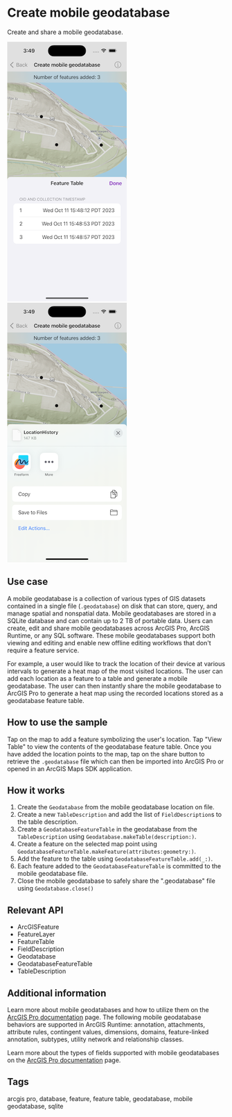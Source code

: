 # Create mobile geodatabase

Create and share a mobile geodatabase.

![Create mobile geodatabase](create-mobile-geodatabase-1.png)
![View geodatabase table](create-mobile-geodatabase-2.png)

## Use case

A mobile geodatabase is a collection of various types of GIS datasets contained in a single file (`.geodatabase`) on disk that can store, query, and manage spatial and nonspatial data. Mobile geodatabases are stored in a SQLite database and can contain up to 2 TB of portable data. Users can create, edit and share mobile geodatabases across ArcGIS Pro, ArcGIS Runtime, or any SQL software. These mobile geodatabases support both viewing and editing and enable new offline editing workflows that don't require a feature service.

For example, a user would like to track the location of their device at various intervals to generate a heat map of the most visited locations. The user can add each location as a feature to a table and generate a mobile geodatabase. The user can then instantly share the mobile geodatabase to ArcGIS Pro to generate a heat map using the recorded locations stored as a geodatabase feature table.

## How to use the sample

Tap on the map to add a feature symbolizing the user's location. Tap "View Table" to view the contents of the geodatabase feature table. Once you have added the location points to the map, tap on the share button to retrieve the `.geodatabase` file which can then be imported into ArcGIS Pro or opened in an ArcGIS Maps SDK application.

## How it works

1. Create the `Geodatabase` from the mobile geodatabase location on file.
2. Create a new `TableDescription` and add the list of `FieldDescription`s to the table description.
3. Create a `GeodatabaseFeatureTable` in the geodatabase from the `TableDescription` using `Geodatabase.makeTable(description:)`.
4. Create a feature on the selected map point using `GeodatabaseFeatureTable.makeFeature(attributes:geometry:)`.
5. Add the feature to the table using `GeodatabaseFeatureTable.add(_:)`.
6. Each feature added to the `GeodatabaseFeatureTable` is committed to the mobile geodatabase file.
7. Close the mobile geodatabase to safely share the ".geodatabase" file using `Geodatabase.close()`

## Relevant API

* ArcGISFeature
* FeatureLayer
* FeatureTable
* FieldDescription
* Geodatabase
* GeodatabaseFeatureTable
* TableDescription

## Additional information

Learn more about mobile geodatabases and how to utilize them on the [ArcGIS Pro documentation](https://pro.arcgis.com/en/pro-app/latest/help/data/geodatabases/manage-mobile-gdb/mobile-geodatabases.htm) page. The following mobile geodatabase behaviors are supported in ArcGIS Runtime: annotation, attachments, attribute rules, contingent values, dimensions, domains, feature-linked annotation, subtypes, utility network and relationship classes.

Learn more about the types of fields supported with mobile geodatabases on the [ArcGIS Pro documentation](https://pro.arcgis.com/en/pro-app/latest/help/data/geodatabases/overview/arcgis-field-data-types.htm) page.

## Tags

arcgis pro, database, feature, feature table, geodatabase, mobile geodatabase, sqlite
